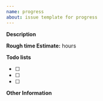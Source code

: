 ```yaml
---
name: progress
about: issue template for progress
---
```


**Description**

<progress-short-description> 

**Rough time Estimate:** <HH> hours

**Todo lists**

- [ ] <Item-1>
- [ ] <Item-2>
- [ ] <Item-3>

**Other Information** 

<description>

